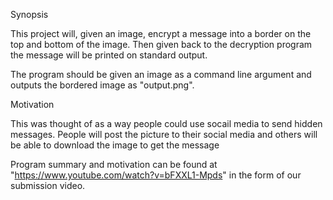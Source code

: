 Synopsis

This project will, given an image, encrypt a message into a border on the top and bottom of the image. Then given back to the decryption program the message will be printed on standard output.

The program should be given an image as a command line argument and outputs the bordered image as "output.png".

Motivation

This was thought of as a way people could use socail media to send hidden messages. People will post the picture to their social media and others will be able to download the image to get the message

Program summary and motivation can be found at "https://www.youtube.com/watch?v=bFXXL1-Mpds" in the form of our submission video.
